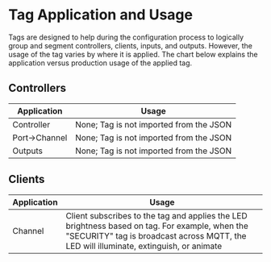 # Tag Application and Usage

Tags are designed to help during the configuration process to logically group and segment controllers, clients, inputs, and outputs.  However, the usage of the tag varies by where it is applied.  The chart below explains the application versus production usage of the applied tag.


## Controllers
| Application | Usage |
| ----------- | ----- |
| Controller | None; Tag is not imported from the JSON |
| Port->Channel | None; Tag is not imported from the JSON |
| Outputs | None; Tag is not imported from the JSON |


## Clients
| Application | Usage |
| ----------- | ----- |
| Channel | Client subscribes to the tag and applies the LED brightness based on tag.  For example, when the "SECURITY" tag is broadcast across MQTT, the LED will illuminate, extinguish, or animate |